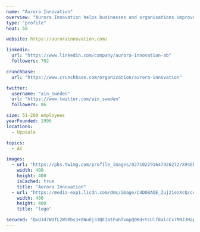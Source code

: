```yaml
---
name: "Aurora Innovation"
overview: "Aurora Innovation helps businesses and organisations improve their availability and make it easier for people to get in touch. We offer flexible communication solutions that contribute to better customer service and a positive work environment. Read more about our products on our website www.aurorainnovation.com"
type: "profile"
heat: 50

website: https://aurorainnovation.com/

linkedin:
  url: "https://www.linkedin.com/company/aurora-innovation-ab"
  followers: 702

crunchbase:
  url: "https://www.crunchbase.com/organization/aurora-innovation"

twitter:
  username: "ain_sweden"
  url: "https://www.twitter.com/ain_sweden"
  followers: 86

size: 51-200 employees
yearFounded: 1996
locations:
  - Uppsala

topics:
  - AI

images:
  - url: "https://pbs.twimg.com/profile_images/827102291647926272/X9sEbeNi_400x400.jpg"
    width: 400
    height: 400
    isCached: true
    title: "Aurora Innovation"
  - url: "https://media-exp1.licdn.com/dms/image/C4D0BAQE_Zuj21ezXcQ/company-logo_200_200/0?e=1594857600&v=beta&t=Qm8VOi9xOQgYsyZNFs4Kr2rggwCriin5UcWWzHUZ22s"
    width: 400
    height: 400
    title: "logo"

secured: "QxUJd7WdfL2W5Rbs3+0NuKj33QEIatFuhTxmpQ0Kd+tcUlf8alcCx7M9JJHapqbvYbnSI2ar2H+4LqtYswnwlW9PT8SS4mhJjiuVlp9VpELg0ZVFg+3YUVgxBm6PIUxdWVSJ/PpjpOyC8165mH1klmKFNE9DulYK+NYVN0wngPzSZGNxJx9xkMqJNZtMN/TMBhoinG9TqjkERY/Ujl72RjmucZKQxJnSWu4TYezdS3EFninBH/pjuBOAHldVhK9dt0HVIGjD/eBJARFAtnIpNkDHoLrQhcjeB27tNOabW38U+pkxyHRXm5ehrtdIFphKmnUS2PDl4P6eR1IkkQUaHg9SFD0HBNTxdSJfKn4d4Kgjp4mRoGG4eI32zQoxuYnf;dhMvV33saIbCLzH94Cjlfw=="
---
```


